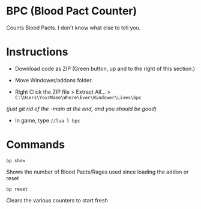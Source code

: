 # BPC (Blood Pact Counter)

Counts Blood Pacts. I don't know what else to tell you.

# Instructions

- Download code as ZIP (Green button, up and to the right of this section.)

- Move Windower/addons folder.

- Right Click the ZIP file > Extract All... > `C:\Users\YourName\Where\Ever\Windower\Lives\bpc`

*(just git rid of the -main at the end, and you should be good)*

- In game, type `//lua l bpc`


# Commands

`bp show`

Shows the number of Blood Pacts/Rages used since loading the addon or reset

`bp reset`

Clears the various counters to start fresh
